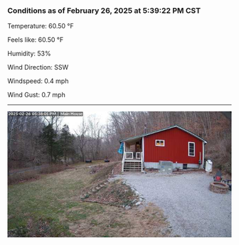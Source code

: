 ### Conditions as of February 26, 2025 at 5:39:22 PM CST 

Temperature: 60.50 &deg;F

Feels like: 60.50 &deg;F

Humidity: 53%

Wind Direction: SSW

Windspeed: 0.4 mph

Wind Gust: 0.7 mph

---

<img src="./images/latest.jpeg"/>

